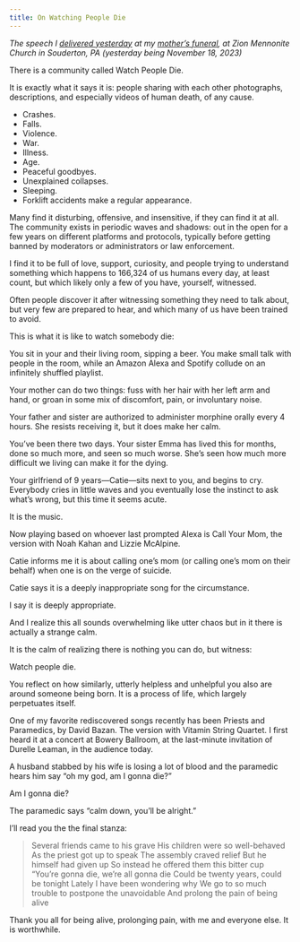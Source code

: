 ```yaml
---
title: On Watching People Die
---
```

_The speech I [delivered yesterday](https://www.youtube.com/live/13-YfyiPRQE?t=35m36s) at my [mother’s funeral](https://www.valerie.memorial), at Zion Mennonite Church in Souderton, PA (yesterday being November 18, 2023)_

There is a community called Watch People Die.

It is exactly what it says it is: people sharing with each other photographs, descriptions, and especially videos of human death, of any cause.

* Crashes.
* Falls.
* Violence.
* War.
* Illness.
* Age.
* Peaceful goodbyes. 
* Unexplained collapses. 
* Sleeping. 
* Forklift accidents make a regular appearance.

Many find it disturbing, offensive, and insensitive, if they can find it at all. The community exists in periodic waves and shadows: out in the open for a few years on different platforms and protocols, typically before getting banned by moderators or administrators or law enforcement.

I find it to be full of love, support, curiosity, and people trying to understand something which happens to 166,324 of us humans every day, at least count, but which likely only a few of you have, yourself, witnessed.

Often people discover it after witnessing something they need to talk about, but very few are prepared to hear, and which many of us have been trained to avoid.

This is what it is like to watch somebody die:

You sit in your and their living room, sipping a beer. You make small talk with people in the room, while an Amazon Alexa and Spotify collude on an infinitely shuffled playlist.

Your mother can do two things: fuss with her hair with her left arm and hand, or groan in some mix of discomfort, pain, or involuntary noise.

Your father and sister are authorized to administer morphine orally every 4 hours. She resists receiving it, but it does make her calm.

You’ve been there two days. Your sister Emma has lived this for months, done so much more, and seen so much worse. She’s seen how much more difficult we living can make it for the dying.

Your girlfriend of 9 years—Catie—sits next to you, and begins to cry. Everybody cries in little waves and you eventually lose the instinct to ask what’s wrong, but this time it seems acute.

It is the music.

Now playing based on whoever last prompted Alexa is Call Your Mom, the version with Noah Kahan and Lizzie McAlpine.

Catie informs me it is about calling one’s mom (or calling one’s mom on their behalf) when one is on the verge of suicide.

Catie says it is a deeply inappropriate song for the circumstance.

I say it is deeply appropriate.

And I realize this all sounds overwhelming like utter chaos but in it there is actually a strange calm.

It is the calm of realizing there is nothing you can do, but witness:

Watch people die.

You reflect on how similarly, utterly helpless and unhelpful you also are around someone being born. It is a process of life, which largely perpetuates itself.

One of my favorite rediscovered songs recently has been Priests and Paramedics, by David Bazan. The version with Vitamin String Quartet. I first heard it at a concert at Bowery Ballroom, at the last-minute invitation of Durelle Leaman, in the audience today.

A husband stabbed by his wife is losing a lot of blood and the paramedic hears him say “oh my god, am I gonna die?”

Am I gonna die?

The paramedic says “calm down, you’ll be alright.”

I’ll read you the the final stanza:

> Several friends came to his grave
> His children were so well-behaved 
> As the priest got up to speak 
> The assembly craved relief 
> But he himself had given up 
> So instead he offered them this bitter cup 
> “You’re gonna die, we’re all gonna die 
> Could be twenty years, could be tonight 
> Lately I have been wondering why 
> We go to so much trouble to postpone the unavoidable 
> And prolong the pain of being alive

Thank you all for being alive, prolonging pain, with me and everyone else. It is worthwhile.
